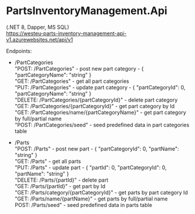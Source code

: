 # PartsInventoryManagement.Api
(.NET 8, Dapper, MS SQL)<br>
https://westeu-parts-inventory-management-api-v1.azurewebsites.net/api/v1

Endpoints:

- /PartCategories<br>
"POST: /PartCategories" - post new part category - { "partCategoryName": "string" }<br>
"GET: /PartCategories" - get all part categories<br>
"PUT: /PartCategories" - update part category - { "partCategoryId": 0, "partCategoryName": "string" }<br>
"DELETE: /PartCategories/{partCategoryId}" - delete part category<br>
"GET: /PartCategories/{partCategoryId}" - get part category by Id<br>
"GET: /PartCategories/name/{partCategoryName}" - get part category by full/partial name<br>
"POST: /PartCategories/seed" - seed predefined data in part categories table<br>

- /Parts<br>
"POST: /Parts" - post new part - { "partCategoryId": 0, "partName": "string" }<br>
"GET: /Parts" - get all parts<br>
"PUT: /Parts" - update part - { "partId": 0, "partCategoryId": 0, "partName": "string" }<br>
"DELETE: /Parts/{partId}" - delete part<br>
"GET: /Parts/{partId}" - get part by Id<br>
"GET: /Parts/category/{partCategoryId}" - get parts by part category Id<br>
"GET: /Parts/name/{partName}" - get parts by full/partial name<br>
POST: /Parts/seed" - seed predefined data in parts table<br>

